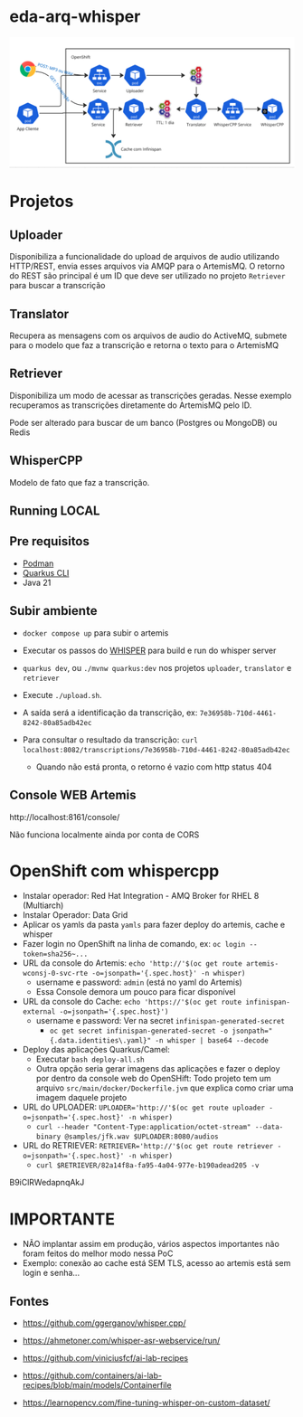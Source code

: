 # eda-arq-whisper

![alt text](image.png)

# Projetos

## Uploader
Disponibiliza a funcionalidade do upload de arquivos de audio utilizando HTTP/REST, envia esses arquivos via AMQP para o ArtemisMQ.
O retorno do REST são principal é um ID que deve ser utilizado no projeto `Retriever` para buscar a transcrição

## Translator
Recupera as mensagens com os arquivos de audio do ActiveMQ, submete para o modelo que faz a transcrição e retorna o texto para o ArtemisMQ

## Retriever
Disponibiliza um modo de acessar as transcrições geradas. Nesse exemplo recuperamos as transcrições diretamente do ArtemisMQ pelo ID.

Pode ser alterado para buscar de um banco (Postgres ou MongoDB) ou Redis

## WhisperCPP
Modelo de fato que faz a transcrição.


## Running LOCAL

## Pre requisitos
- [Podman](https://podman.io/docs/installation)
- [Quarkus CLI](https://quarkus.io/guides/cli-tooling)
- Java 21

## Subir ambiente
- `docker compose up` para subir o artemis
- Executar os passos do [WHISPER](whisper/README.md) para build e run do whisper server

- `quarkus dev`, ou `./mvnw quarkus:dev` nos projetos `uploader`, `translator` e `retriever`

- Execute `./upload.sh`. 
- A saída será a identificação da transcrição, ex: `7e36958b-710d-4461-8242-80a85adb42ec`
- Para consultar o resultado da transcrição: `curl localhost:8082/transcriptions/7e36958b-710d-4461-8242-80a85adb42ec`
  - Quando não está pronta, o retorno é vazio com http status 404

## Console WEB Artemis
http://localhost:8161/console/

Não funciona localmente ainda por conta de CORS

# OpenShift com whispercpp

- Instalar operador: Red Hat Integration - AMQ Broker for RHEL 8 (Multiarch)
- Instalar Operador: Data Grid
- Aplicar os yamls da pasta `yamls` para fazer deploy do artemis, cache e whisper
- Fazer login no OpenShift na linha de comando, ex: `oc login --token=sha256~...`
- URL da console do Artemis: `echo 'http://'$(oc get route artemis-wconsj-0-svc-rte -o=jsonpath='{.spec.host}' -n whisper)`
  - username e password: `admin` (está no yaml do Artemis)
  - Essa Console demora um pouco para ficar disponível
- URL da console do Cache: `echo 'https://'$(oc get route infinispan-external -o=jsonpath='{.spec.host}')`
  - username e password: Ver na secret `infinispan-generated-secret`
    - `oc get secret infinispan-generated-secret -o jsonpath="{.data.identities\.yaml}" -n whisper | base64 --decode`
- Deploy das aplicações Quarkus/Camel: 
  - Executar `bash deploy-all.sh`
  - Outra opção seria gerar imagens das aplicações e fazer o deploy por dentro da console web do OpenSHift: Todo projeto tem um arquivo `src/main/docker/Dockerfile.jvm` que explica como criar uma imagem daquele projeto
- URL do UPLOADER: `UPLOADER='http://'$(oc get route uploader -o=jsonpath='{.spec.host}' -n whisper)`
  - `curl --header "Content-Type:application/octet-stream" --data-binary @samples/jfk.wav $UPLOADER:8080/audios`
- URL do RETRIEVER: `RETRIEVER='http://'$(oc get route retriever -o=jsonpath='{.spec.host}' -n whisper)`
  - `curl $RETRIEVER/82a14f8a-fa95-4a04-977e-b190adead205 -v`

B9iClRWedapnqAkJ

# IMPORTANTE
- NÃO implantar assim em produção, vários aspectos importantes não foram feitos do melhor modo nessa PoC
- Exemplo: conexão ao cache está SEM TLS, acesso ao artemis está sem login e senha...

## Fontes

- https://github.com/ggerganov/whisper.cpp/
- https://ahmetoner.com/whisper-asr-webservice/run/
- https://github.com/viniciusfcf/ai-lab-recipes

- https://github.com/containers/ai-lab-recipes/blob/main/models/Containerfile
- https://learnopencv.com/fine-tuning-whisper-on-custom-dataset/

